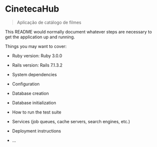 # CinetecaHub
> Aplicação de catálogo de filmes

This README would normally document whatever steps are necessary to get the
application up and running.

Things you may want to cover:

* Ruby version: Ruby 3.0.0
* Rails version: Rails 7.1.3.2 

* System dependencies

* Configuration

* Database creation

* Database initialization

* How to run the test suite

* Services (job queues, cache servers, search engines, etc.)

* Deployment instructions

* ...
